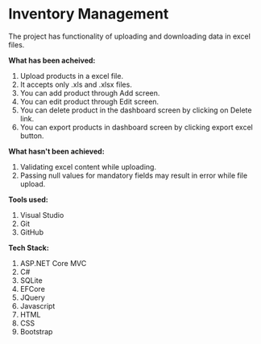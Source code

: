 # Inventory Management

The project has functionality of uploading and downloading data in excel files.

**What has been acheived:**
1. Upload products in a excel file.
2. It accepts only .xls and .xlsx files.
3. You can add product through Add screen.
4. You can edit product through Edit screen.
5. You can delete product in the dashboard screen by clicking on Delete link.
6. You can export products in dashboard screen by clicking export excel button.

**What hasn't been achieved:**
1. Validating excel content while uploading.
2. Passing null values for mandatory fields may result in error while file upload.

**Tools used:**
1. Visual Studio
2. Git
3. GitHub

**Tech Stack:**
1. ASP.NET Core MVC 
2. C#
3. SQLite
4. EFCore
5. JQuery
6. Javascript
7. HTML
8. CSS
9. Bootstrap
